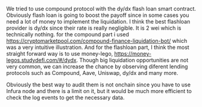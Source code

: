 We tried to use compound protocol with the dy/dx flash loan smart contract.
Obviously flash loan is going to boost the payoff since in some cases you need a lot of money to implement the liquidation. I think the best flashloan provider is dy/dx since their rate is really negligible. It is 2 wei which is technically nothing.
for the compound part i used https://cryptomarketpool.com/compound-finance-liquidation-bot/
which was a very intuitive illustration.
And for the flashloan part, I think the most straight forward way is to use money-lego, https://money-legos.studydefi.com/#/dydx.
Though big liquidation opportunities are not very common, we can increase the chance by observing diferent lending protocols such as Compound, Aave, Uniswap, dy/dx and many more.

Obviously the best way to audit them is not onchain since you have to use Infura node and there is a limit on it, but it would be much more efficient to check the log events to get the necessary data.
